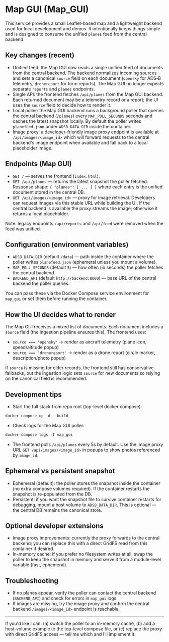 # Map GUI (Map_GUI)

This service provides a small Leaflet-based map and a lightweight backend used for local development and demos. It intentionally keeps things simple and is designed to consume the unified `planes` feed from the central backend.

## Key changes (recent)
- Unified feed: the Map GUI now reads a single unified feed of documents from the central backend. The backend normalizes incoming sources and sets a canonical `source` field on each document (`opensky` for ADS‑B telemetry, `dronereport` for form reports). The Map GUI no longer expects separate `reports` and `planes` endpoints.
- Single API: the frontend fetches `/api/planes` from the Map GUI backend. Each returned document may be a telemetry record or a report; the UI uses the `source` field to decide how to render it.
- Local poller: the Map GUI backend runs a background poller that queries the central backend (`/planes`) every `MAP_POLL_SECONDS` seconds and caches the latest snapshot locally. By default the poller writes `planefeed.json` under `ADSB_DATA_DIR` inside the container.
- Image proxy: a developer-friendly image proxy endpoint is available at `/api/images/<image_id>` which will forward requests to the central backend's image endpoint when available and fall back to a local placeholder image.

## Endpoints (Map GUI)
- `GET /` — serves the frontend (`index.html`).
- `GET /api/planes` — returns the latest snapshot the poller fetched. Response shape: `{ "planes": [ ... ] }` where each entry is the unified document stored in the central DB.
- `GET /api/images/<image_id>` — proxy for image retrieval. Developers can request images via this stable URL while building the UI. If the central backend is available the proxy streams the image; otherwise it returns a local placeholder.

Note: legacy endpoints `/api/reports` and `/api/feed` were removed when the feed was unified.

## Configuration (environment variables)
- `ADSB_DATA_DIR` (default `/data`) — path inside the container where the poller writes `planefeed.json` (ephemeral unless you mount a volume).
- `MAP_POLL_SECONDS` (default `5`) — how often (in seconds) the poller fetches the central backend.
- `BACKEND_API` (default `http://backend:8000`) — base URL of the central backend the poller queries.

You can pass these via the Docker Compose service environment for `map_gui` or set them before running the container.

## How the UI decides what to render
The Map GUI receives a mixed list of documents. Each document includes a `source` field (the ingestion pipeline ensures this). The frontend uses:
- `source === 'opensky'` → render as aircraft telemetry (plane icon, speed/altitude popup)
- `source === 'dronereport'` → render as a drone report (circle marker, description/photo popup)

If `source` is missing for older records, the frontend still has conservative fallbacks, but the ingestion logic sets `source` for new documents so relying on the canonical field is recommended.

## Development tips
- Start the full stack from repo root (top-level docker compose):
```powershell
docker-compose up -d --build
```

- Check logs for the Map GUI poller:
```powershell
docker-compose logs -f map_gui
```

- The frontend polls `/api/planes` every 5s by default. Use the image proxy URL `GET /api/images/<image_id>` in popups to show photos referenced by `image_id`.

## Ephemeral vs persistent snapshot
- Ephemeral (default): the poller stores the snapshot inside the container (no extra compose volumes required). If the container restarts the snapshot is re-populated from the DB.
- Persistent: if you want the snapshot file to survive container restarts for debugging, mount a host volume to `ADSB_DATA_DIR`. This is optional — the central DB remains the canonical store.

## Optional developer extensions
- Image proxy improvements: currently the proxy forwards to the central backend; you can replace this with a direct GridFS read from this container if desired.
- In-memory cache: if you prefer no filesystem writes at all, swap the poller to keep the snapshot in memory and serve it from a module-level variable (fast, ephemeral).

## Troubleshooting
- If no planes appear, verify the poller can contact the central backend (`BACKEND_API`) and check for errors in `map_gui` logs.
- If images are missing, try the image proxy and confirm the central backend `/images/<image_id>` endpoint is reachable.

---

If you'd like I can: (a) switch the poller to an in-memory cache, (b) add a host-volume example to the top-level compose file, or (c) replace the proxy with direct GridFS access — tell me which and I'll implement it.
